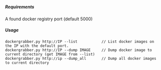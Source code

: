##### Requirements
A found docker registry port (default 5000)

##### Usage
```
dockergrabber.py http://IP --list           // List docker images on the IP with the default port.
dockergrabber.py http://IP --dump IMAGE     // Dump docker image to current directory (get IMAGE from --list)
dockergrabber.py http://ip --dump_all       // Dump all docker images to current directory
```